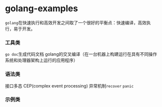 # golang-examples

`golang`在快速执行和高效开发之间取了一个很好的平衡点：快速编译，高效执行，易于开发。


### 工具类
`go doc`生成代码文档
golang的交叉编译（在一台机器上构建运行在具有不同操作系统和处理器架构上运行的应用程序）

### 语法类
接口多态
CEP(complex event processing)
异常机制`recover` `panic`

### 示例类
